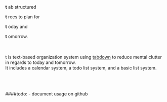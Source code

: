 
<br>
<br>

<b>t</b> ab structured

<b>t</b> rees to plan for 

<b>t</b> oday and 

<b>t</b> omorrow.
<br>
<br>
<br>

t is text-based organization system using [tabdown](https://github.com/freshdried/tabdown.git) to reduce mental clutter in regards to today and tomorrow.<br>It includes a calendar system, a todo list system, and a basic list system.

<br>
<br>
<br>
####todo:
- document usage on github
